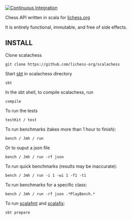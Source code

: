 [![Continuous Integration](https://github.com/ornicar/scalachess/actions/workflows/ci.yml/badge.svg)](https://github.com/ornicar/scalachess/actions/workflows/ci.yml)

Chess API written in scala for [lichess.org](https://lichess.org)

It is entirely functional, immutable, and free of side effects.

INSTALL
-------

Clone scalachess

    git clone https://github.com/lichess-org/scalachess

Start [sbt](http://www.scala-sbt.org/download.html) in scalachess directory

    sbt

In the sbt shell, to compile scalachess, run

    compile

To run the tests

    testKit / test

To run benchmarks (takes more than 1 hour to finish):

    bench / Jmh / run

Or to ouput a json file

    bench / Jmh / run -rf json

To run quick benchmarks (results may be inaccurate):

    bench / Jmh / run -i 1 -wi 1 -f1 -t1

To run benchmarks for a specific class:

    bench / Jmh / run -rf json .*PlayBench.*

To run [scalafmt](https://scalameta.org/scalafmt/docs/installation.html) and [scalafix](https://scalacenter.github.io/scalafix):

    sbt prepare
